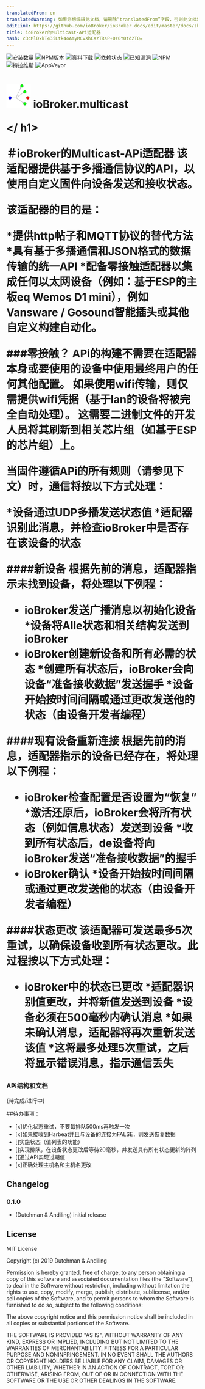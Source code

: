 ```yaml
---
translatedFrom: en
translatedWarning: 如果您想编辑此文档，请删除“translatedFrom”字段，否则此文档将再次自动翻译
editLink: https://github.com/ioBroker/ioBroker.docs/edit/master/docs/zh-cn/adapterref/iobroker.multicast/README.md
title: ioBroker的Multicast-APi适配器
hash: c3cMlDxkT43iLtk4oAmyMCvXhCXzTRsP+0z0Y0td2TQ=
---
```

![安装数量](http://iobroker.live/badges/iobroker.multicastsvg)
![NPM版本](http://img.shields.io/npm/v/iobroker.multicast.svg)
![资料下载](https://img.shields.io/npm/dm/iobroker.multicast.svg)
![依赖状态](https://img.shields.io/david/iobroker-community-adapters/iobroker.multicast.svg)
![已知漏洞](https://snyk.io/test/github/iobroker-community-adapters/ioBroker.multicast/badge.svg)
![NPM](https://nodei.co/npm/iobroker.multicast.png?downloads=true)
![特拉维斯](http://img.shields.io/travis/iobroker-community-adapters/ioBroker.multicast/master.svg)
![AppVeyor](https://ci.appveyor.com/api/projects/status/github/iobroker-community-adapters/ioBroker.multicast?branch=master&svg=true)

<h1>

<img  src="admin/multicast.png"  width="64"/> ioBroker.multicast

</ h1>

＃ioBroker的Multicast-APi适配器
该适配器提供基于多播通信协议的API，以使用自定义固件向设备发送和接收状态。

该适配器的目的是：

*提供http帖子和MQTT协议的替代方法
*具有基于多播通信和JSON格式的数据传输的统一API
*配备零接触适配器以集成任何以太网设备（例如：基于ESP的主板eq Wemos D1 mini），例如Vansware / Gosound智能插头或其他自定义构建自动化。

###零接触？
APi的构建不需要在适配器本身或要使用的设备中使用最终用户的任何其他配置。
如果使用wifi传输，则仅需提供wifi凭据（基于lan的设备将被完全自动处理）。
这需要二进制文件的开发人员将其刷新到相关芯片组（如基于ESP的芯片组）上。

当固件遵循APi的所有规则（请参见下文）时，通信将按以下方式处理：

*设备通过UDP多播发送状态值
*适配器识别此消息，并检查ioBroker中是否存在该设备的状态

####新设备
根据先前的消息，适配器指示未找到设备，将处理以下例程：

* ioBroker发送广播消息以初始化设备
*设备将Alle状态和相关结构发送到ioBroker
* ioBroker创建新设备和所有必需的状态
*创建所有状态后，ioBroker会向设备“准备接收数据”发送握手
*设备开始按时间间隔或通过更改发送他的状态（由设备开发者编程）

####现有设备重新连接
根据先前的消息，适配器指示的设备已经存在，将处理以下例程：

* ioBroker检查配置是否设置为“恢复”
*激活还原后，ioBroker会将所有状态（例如信息状态）发送到设备
*收到所有状态后，de设备将向ioBroker发送“准备接收数据”的握手
* ioBroker确认
*设备开始按时间间隔或通过更改发送他的状态（由设备开发者编程）

####状态更改
该适配器可发送最多5次重试，以确保设备收到所有状态更改。此过程按以下方式处理：

* ioBroker中的状态已更改
*适配器识别值更改，并将新值发送到设备
*设备必须在500毫秒内确认消息
*如果未确认消息，适配器将再次重新发送该值
*这将最多处理5次重试，之后将显示错误消息，指示通信丢失

### APi结构和文档
{待完成/进行中}

##待办事项：
* [x]优化状态重试，不要每排队500ms再触发一次
* [x]如果接收到Harbeat并且与设备的连接为FALSE，则发送恢复数据
* []实施状态（值列表的功能）
* []实现排队，在设备状态更改后等待20毫秒，并发送具有所有状态更新的阵列
* []通过API实现过期值
* [x]正确处理主机名和主机名更改

## Changelog

### 0.1.0

* (Dutchman & Andiling) initial release

## License

MIT License

Copyright (c) 2019 Dutchman & Andiling

Permission is hereby granted, free of charge, to any person obtaining a copy
of this software and associated documentation files (the "Software"), to deal
in the Software without restriction, including without limitation the rights
to use, copy, modify, merge, publish, distribute, sublicense, and/or sell
copies of the Software, and to permit persons to whom the Software is
furnished to do so, subject to the following conditions:

The above copyright notice and this permission notice shall be included in all
copies or substantial portions of the Software.

THE SOFTWARE IS PROVIDED "AS IS", WITHOUT WARRANTY OF ANY KIND, EXPRESS OR
IMPLIED, INCLUDING BUT NOT LIMITED TO THE WARRANTIES OF MERCHANTABILITY,
FITNESS FOR A PARTICULAR PURPOSE AND NONINFRINGEMENT. IN NO EVENT SHALL THE
AUTHORS OR COPYRIGHT HOLDERS BE LIABLE FOR ANY CLAIM, DAMAGES OR OTHER
LIABILITY, WHETHER IN AN ACTION OF CONTRACT, TORT OR OTHERWISE, ARISING FROM,
OUT OF OR IN CONNECTION WITH THE SOFTWARE OR THE USE OR OTHER DEALINGS IN THE
SOFTWARE.